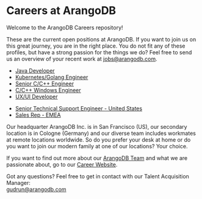 # Careers at ArangoDB
Welcome to the ArangoDB Careers repository! 

These are the current open positions at ArangoDB. If you want to join us on this great journey, you are in the right place. You do not fit any of these profiles, but have a strong passion for the things we do? Feel free to send us an overview of your recent work at jobs@arangodb.com.
* [Java Developer](https://careers.arangodb.com/p/ffdddf41c0bd01-java-developer-m-f-x)  
* [Kubernetes/Golang Engineer](https://careers.arangodb.com/p/eba7aeecaaf701-kubernetes-engineer-m-f)
* [Senior C/C++ Engineer](https://careers.arangodb.com/p/603f783b3a3101-senior-developer-c-c-m-f)
* [C/C++ Windows Engineer](https://careers.arangodb.com/p/4f3df03efaca01-c-c-developer-m-f)
* [UX/UI Developer](https://careers.arangodb.com/p/bcff55d7f4d501-ui-designer-developer-m-f)

- [Senior Technical Support Engineer - United States](https://careers.arangodb.com/p/5e16b284884501-senior-technical-support-engineer-m-f-x--united-states)  
- [Sales Rep - EMEA](https://careers.arangodb.com/p/f061e2535fbf01-sales-executive-m-f-x--emea)  

Our headquarter ArangoDB Inc. is in San Francisco (US), our secondary location is in Cologne (Germany) and our diverse team includes workmates at remote locations worldwide. So do you prefer your desk at home or do you want to join our modern family at one of our locations? Your choice.

If you want to find out more about our [ArangoDB Team](https://arangodb.com/about-arangodb) and what we are passionate about, go to our [Career Website](https://careers.arangodb.com).

Got any questions? Feel free to get in contact with our Talent Acquisition Manager:\
gudrun@arangodb.com

